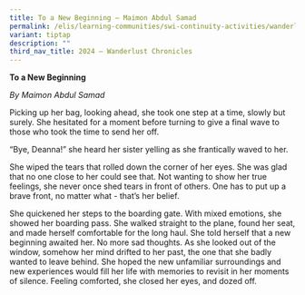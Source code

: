 ```yaml
---
title: To a New Beginning – Maimon Abdul Samad
permalink: /elis/learning-communities/swi-continuity-activities/wanderlust-chronicles/maimon-abdul-samad/
variant: tiptap
description: ""
third_nav_title: 2024 – Wanderlust Chronicles
---
```

<p><strong>To a New Beginning</strong>
</p>
<p><em>By Maimon Abdul Samad</em>
</p>
<p>Picking up her bag, looking ahead, she took one step at a time, slowly
but surely. She hesitated for a moment before turning to give a final wave
to those who took the time to send her off.&nbsp;</p>
<p>“Bye, Deanna!” she heard her sister yelling as she frantically waved to
her.&nbsp;</p>
<p>She wiped the tears that rolled down the corner of her eyes. She was glad
that no one close to her could see that. Not wanting to show her true feelings,
she never once shed tears in front of others. One has to put up a brave
front, no matter what - that’s her belief.&nbsp;</p>
<p>She quickened her steps to the boarding gate. With mixed emotions, she
showed her boarding pass. She walked straight to the plane, found her seat,
and made herself comfortable for the long haul. She told herself that a
new beginning awaited her. No more sad thoughts. As she looked out of the
window, somehow her mind drifted to her past, the one that she badly wanted
to leave behind. She hoped the new unfamiliar surroundings and new experiences
would fill her life with memories to revisit in her moments of silence.
Feeling comforted, she closed her eyes, and dozed off.&nbsp;</p>
<p>
<br>
</p>
